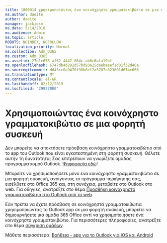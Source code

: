 ```yaml
---
title: 1800014 χρησιμοποιώντας ένα κοινόχρηστο γραμματοκιβώτιο σε μια φορητή συσκευή
ms.author: daeite
author: daeite
manager: jackiesm
ms.date: 5/14/2018
ms.audience: Admin
ms.topic: article
ROBOTS: NOINDEX, NOFOLLOW
localization_priority: Normal
ms.collection: Adm_O365
ms.custom: Adm_O365
ms.assetid: 27d1c658-af62-4442-864c-ab6c6afa19bf
ms.openlocfilehash: 6747db4d292d57bd93a25daebaaef1d01f32d46a
ms.sourcegitcommit: dd43cc0a9470f98b8ef2a3787c823801d674c666
ms.translationtype: MT
ms.contentlocale: el-GR
ms.lasthandoff: 02/12/2019
ms.locfileid: "29927000"
---
```

# <a name="using-a-shared-mailbox-on-a-mobile-device"></a>Χρησιμοποιώντας ένα κοινόχρηστο γραμματοκιβώτιο σε μια φορητή συσκευή

Δεν μπορείτε να αποκτήσετε πρόσβαση κοινόχρηστο γραμματοκιβώτιο από το app του Outlook που είναι εγκατεστημένη στη φορητή συσκευή. Θέλετε αυτήν τη δυνατότητα; Σας επιτρέπουν να γνωρίζετε ομάδας προγραμματισμού Outlook. [Ψηφοφορία εδώ](https://go.microsoft.com/fwlink/?linked=862116)!
  
Μπορείτε να χρησιμοποιήσετε μόνο ένα κοινόχρηστο γραμματοκιβώτιο σε μια φορητή συσκευή, ανοίγοντας το πρόγραμμα περιήγησής σας, εισέλθετε στο Office 365 και, στη συνέχεια, μεταβείτε στο Outlook στο web. Για οδηγίες, ανατρέξτε στο θέμα [Προσθήκη κοινόχρηστο γραμματοκιβώτιο στο Outlook από το web](https://support.office.com/article/add-a-shared-mailbox-to-outlook-on-the-web-98b5a90d-4e38-415d-a030-f09a4cd28207).
  
Εάν πρέπει να έχετε πρόσβαση σε κοινόχρηστα γραμματοκιβώτια χρησιμοποιώντας το Outlook app σε μια φορητή συσκευή, μπορείτε να δημιουργήσετε μια ομάδα 365 Office αντί να χρησιμοποιήσετε ένα κοινόχρηστο γραμματοκιβώτιο. Για περισσότερες πληροφορίες, ανατρέξτε στο θέμα [σύγκριση ομάδων](https://support.office.com/article/758759ad-63ee-4ea9-90a3-39f941897b7d.aspx).
  
Μάθετε περισσότερα: [Βοήθεια - app για το Outlook για iOS και Android](https://support.office.com/article/Get-in-app-help-for-Outlook-for-iOS-and-Android-218a22d1-9fa5-4889-b689-de1c63493243)
  

